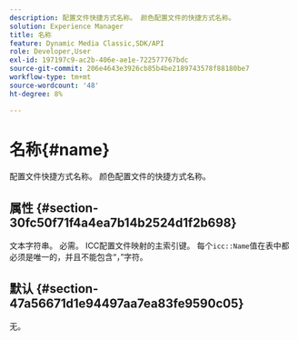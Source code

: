```yaml
---
description: 配置文件快捷方式名称。 颜色配置文件的快捷方式名称。
solution: Experience Manager
title: 名称
feature: Dynamic Media Classic,SDK/API
role: Developer,User
exl-id: 197197c9-ac2b-406e-ae1e-722577767bdc
source-git-commit: 206e4643e3926cb85b4be2189743578f88180be7
workflow-type: tm+mt
source-wordcount: '48'
ht-degree: 8%

---
```


# 名称{#name}

配置文件快捷方式名称。 颜色配置文件的快捷方式名称。

## 属性 {#section-30fc50f71f4a4ea7b14b2524d1f2b698}

文本字符串。 必需。 ICC配置文件映射的主索引键。 每个`icc::Name`值在表中都必须是唯一的，并且不能包含“，”字符。

## 默认 {#section-47a56671d1e94497aa7ea83fe9590c05}

无。
